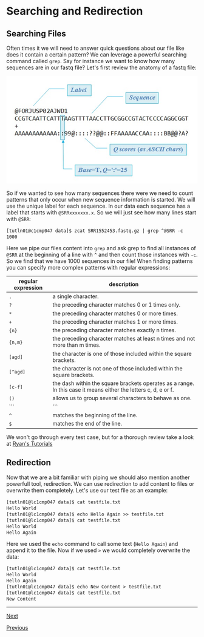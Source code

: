 # Searching and Redirection

## Searching Files

Often times it we will need to answer quick questions about our file like does it contain a certain pattern? We can leverage a powerful searching command called `grep`. Say for instance we want to know how many sequences are in our fastq file? Let's first review the anatomy of a fastq file:

<img src="../../images/fastqFile.jpeg" />

So if we wanted to see how many sequences there were we need to count patterns that only occur when new sequence information is started. We will use the unique label for each sequence. In our data each sequence has a label that starts with `@SRRxxxxxxx.x`. So we will just see how many lines  start with `@SRR`:

```
[tutln01@c1cmp047 data]$ zcat SRR1552453.fastq.gz | grep ^@SRR -c
1000
```
Here we pipe our files content into `grep` and ask grep to find all instances of `@SRR` at the beginning of a line with `^` and then count those instances with `-c`. So we find that we have 1000 sequences in our file! When finding patterns you can specify more complex patterns with regular expressions:

|regular expression|description|
|-|-|
|```.``` | a single character.|
|```?``` | the preceding character matches 0 or 1 times only.|
|```*``` | the preceding character matches 0 or more times.|
|```+``` | the preceding character matches 1 or more times.|
|```{n}``` | the preceding character matches exactly n times.|
|```{n,m}``` | the preceding character matches at least n times and not more than m times.|
|```[agd]``` | the character is one of those included within the square brackets.|
|```[^agd]``` | the character is not one of those included within the square brackets.|
|```[c-f]``` | the dash within the square brackets operates as a range. In this case it means either the letters c, d, e or f.|
|```()``` | allows us to group several characters to behave as one.|
|```|``` | (pipe symbol) the logical OR operation.|
|```^``` | matches the beginning of the line.|
|```$``` | matches the end of the line.|

We won't go through every test case, but for a thorough review take a look at [Ryan's Tutorials](https://ryanstutorials.net/linuxtutorial/grep.php)

## Redirection

Now that we are a bit familiar with piping we should also mention another powerfull tool, redirection. We can use redirection to add content to files or overwrite them completely. Let's use our test file as an example:

```
[tutln01@lc1cmp047 data]$ cat testfile.txt
Hello World
[tutln01@lc1cmp047 data]$ echo Hello Again >> testfile.txt
[tutln01@lc1cmp047 data]$ cat testfile.txt
Hello World
Hello Again
```
Here we used the `echo` command to call some text (`Hello Again`) and append it to the file. Now if we used `>` we would completely overwrite the data:

```
[tutln01@lc1cmp047 data]$ cat testfile.txt
Hello World
Hello Again
[tutln01@lc1cmp047 data]$ echo New Content > testfile.txt
[tutln01@lc1cmp047 data]$ cat testfile.txt
New Content
```

_______________________________________________________________________________________________________________________________________________________

[Next](./introHPC4.md)

[Previous](./introHPC2.md)
